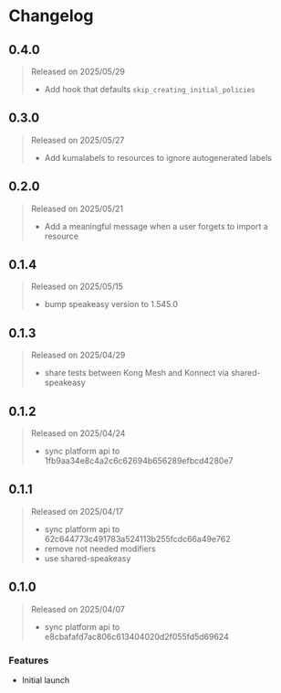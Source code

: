# Changelog

## 0.4.0
> Released on 2025/05/29
>
> - Add hook that defaults `skip_creating_initial_policies`

## 0.3.0
> Released on 2025/05/27
>
> - Add kumalabels to resources to ignore autogenerated labels

## 0.2.0
> Released on 2025/05/21
>
> - Add a meaningful message when a user forgets to import a resource

## 0.1.4
> Released on 2025/05/15
> 
> - bump speakeasy version to 1.545.0

## 0.1.3
> Released on 2025/04/29
> 
> - share tests between Kong Mesh and Konnect via shared-speakeasy

## 0.1.2
> Released on 2025/04/24
>
> - sync platform api to 1fb9aa34e8c4a2c6c62694b656289efbcd4280e7

## 0.1.1
> Released on 2025/04/17
>
> - sync platform api to 62c644773c491783a524113b255fcdc66a49e762
> - remove not needed modifiers
> - use shared-speakeasy

## 0.1.0
> Released on 2025/04/07
>
> - sync platform api to e8cbafafd7ac806c613404020d2f055fd5d69624

### Features

* Initial launch
